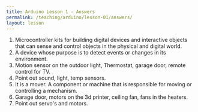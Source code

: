 ```yaml
---
title: Arduino Lesson 1 - Answers
permalink: /teaching/arduino/lesson-01/answers/
layout: lesson
---
```


1. Microcontroller kits for building digital devices and interactive objects that can sense and control objects in the physical and digital world.
1. A device whose purpose is to detect events or changes in its environment.
1. Motion sensor on the outdoor light, Thermostat, garage door, remote control for TV.
1. Point out sound, light, temp sensors.
1. It is a mover.  A component or machine that is responsible for moving or controlling a mechanism.
1. Garage door, motors on the 3d printer, ceiling fan, fans in the heaters.
1. Point out servo's and motors.
